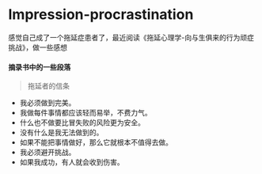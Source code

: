 # Impression-procrastination
感觉自己成了一个拖延症患者了，最近阅读《拖延心理学-向与生俱来的行为顽症挑战》，做一些感想
#### 摘录书中的一些段落  
> 拖延者的信条  
* 我必须做到完美。  
* 我做每件事情都应该轻而易举，不费力气。
* 什么也不做要比冒失败的风险更为安全。  
* 没有什么是我无法做到的。  
* 如果不能把事情做好，那么它就根本不值得去做。  
* 我必须避开挑战。  
* 如果我成功，有人就会收到伤害。  
